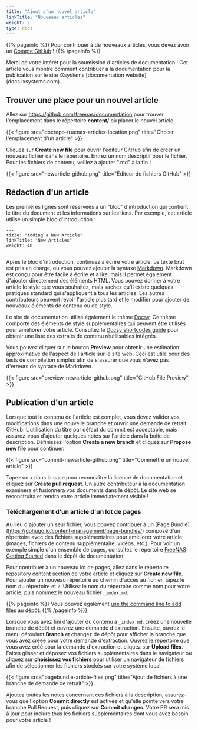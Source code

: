 ```yaml
---
title: "Ajout d'un nouvel article"
linkTitle: "Nouveaux articles"
weight: 2
type: docs
---
```


{{% pageinfo %}}
Pour contribuer à de nouveaux articles, vous devez avoir un [Compte GitHub](https://github.com) !
{{% /pageinfo %}}

Merci de votre intérêt pour la soumission d'articles de documentation !
Cet article vous montre comment contribuer à la documentation pour la publication sur le site iXsystems [documentation website] (docs.ixsystems.com).

## Trouver une place pour un nouvel article

Allez sur https://github.com/freenas/documentation pour trouver l'emplacement dans le répertoire **content/** où placer le nouvel article.

{{< figure src="docrepo-truenas-articles-location.png" title="Choisir l'emplacement d'un article" >}}

Cliquez sur **Create new file** pour ouvrir l'éditeur GitHub afin de créer un nouveau fichier dans le répertoire.
Entrez un nom descriptif pour le fichier. Pour les fichiers de contenu, veillez à ajouter ".md" à la fin !

{{< figure src="newarticle-github.png" title="Éditeur de fichiers GitHub" >}}

## Rédaction d'un article

Les premières lignes sont réservées à un "bloc" d'introduction qui contient le titre du document et les informations sur les liens.
Par exemple, cet article utilise un simple bloc d'introduction :

```
---
title: "Adding a New Article"
linkTitle: "New Articles"
weight: 40
---
```

Après le bloc d'introduction, continuez à écrire votre article.
Le texte brut est pris en charge, ou vous pouvez ajouter la syntaxe [Markdown](https://daringfireball.net/projects/markdown/).
Markdown est conçu pour être facile à écrire et à lire, mais il permet également d'ajouter directement des éléments HTML.
Vous pouvez donner à votre article le style que vous souhaitez, mais sachez qu'il existe quelques pratiques standard qui s'appliquent à tous les articles.
Les autres contributeurs peuvent revoir l'article plus tard et le modifier pour ajouter de nouveaux éléments de contenu ou de style.

Le site de documentation utilise également le thème [Docsy](https://github.com/google/docsy).
Ce thème comporte des éléments de style supplémentaires qui peuvent être utilisés pour améliorer votre article.
Consultez le [Docsy shortcodes guide](https://www.docsy.dev/docs/adding-content/shortcodes/) pour obtenir une liste des extraits de contenu réutilisables intégrés.

Vous pouvez cliquer sur le bouton **Preview** pour obtenir une estimation approximative de l'aspect de l'article sur le site web.
Ceci est utile pour des tests de compilation simples afin de s'assurer que vous n'avez pas d'erreurs de syntaxe de Markdown.

{{< figure src="preview-newarticle-github.png" title="GitHub File Preview" >}}

## Publication d'un article

Lorsque tout le contenu de l'article est complet, vous devez valider vos modifications dans une nouvelle branche et ouvrir une demande de retrait GitHub.
L'utilisation du titre par défaut du commit est acceptable, mais assurez-vous d'ajouter quelques notes sur l'article dans la boîte de description.
Définissez l'option **Create a new branch** et cliquez sur **Propose new file** pour continuer.

{{< figure src="commit-newarticle-github.png" title="Commettre un nouvel article" >}}

Tapez un *x* dans la case pour reconnaître la licence de documentation et cliquez sur **Create pull request**.
Un autre contributeur à la documentation examinera et fusionnera vos documents dans le dépôt.
Le site web se reconstruira et rendra votre article immédiatement visible !

### Téléchargement d'un article d'un lot de pages

Au lieu d'ajouter un seul fichier, vous pouvez contribuer à un [Page Bundle] (https://gohugo.io/content-management/page-bundles/) composé d'un répertoire avec des fichiers supplémentaires pour améliorer votre article (images, fichiers de contenu supplémentaire, vidéos, etc.). Pour voir un exemple simple d'un ensemble de pages, consultez le répertoire [FreeNAS Getting Started](https://github.com/freenas/documentation/tree/master/content/fr/articles/FreeNAS) dans le dépôt de documentation.

Pour contribuer à un nouveau lot de pages, allez dans le répertoire [repository content section](https://github.com/freenas/documentation/tree/master/content/fr) de votre article et cliquez sur **Create new file**.
Pour ajouter un nouveau répertoire au chemin d'accès au fichier, tapez le nom du répertoire et `/`.
Utilisez le nom du répertoire comme nom pour votre article, puis nommez le nouveau fichier `_index.md`.

{{% pageinfo %}}
Vous pouvez également [use the command line to add files](https://help.github.com/en/github/managing-files-in-a-repository/adding-a-file-to-a-repository-using-the-command-line) au dépôt.
{{% /pageinfo %}}

Lorsque vous avez fini d'ajouter du contenu à `_index.md`, créez une nouvelle branche de dépôt et ouvrez une demande d'extraction.
Ensuite, ouvrez le menu déroulant **Branch** et changez de dépôt pour afficher la branche que vous avez créée pour votre demande d'extraction.
Ouvrez le répertoire que vous avez créé pour la demande d'extraction et cliquez sur **Upload files**.
Faites glisser et déposez vos fichiers supplémentaires dans le navigateur ou cliquez sur **choisissez vos fichiers** pour utiliser un navigateur de fichiers afin de sélectionner les fichiers stockés sur votre système local.

{{< figure src="pagebundle-article-files.png" title="Ajout de fichiers à une branche de demande de retrait" >}}

Ajoutez toutes les notes concernant ces fichiers à la description, assurez-vous que l'option **Commit directly** est activée et qu'elle pointe vers votre branche Pull Request, puis cliquez sur **Commit changes**. Votre PR sera mis à jour pour inclure tous les fichiers supplémentaires dont vous avez besoin pour votre article !
